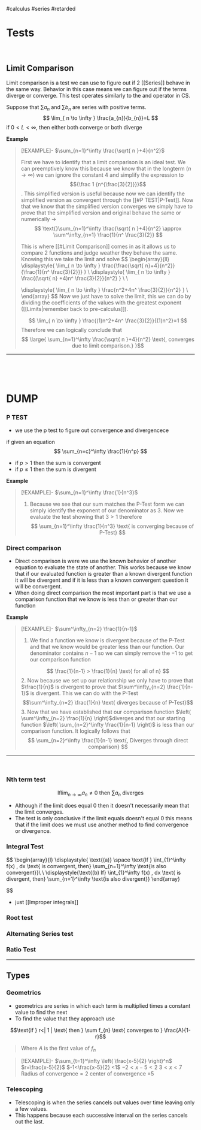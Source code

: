 #calculus #series #retarded

# Tests

&emsp;
## Limit Comparison 
Limit comparison is a test we can use to figure out if 2 [[Series]] behave in the same way. Behavior in this case means we can figure out if the terms diverge or converge. This test operates similarly  to the and operator in CS.

Suppose that $\sum a_{n}$ and $\sum b_{n}$ are series with positive terms.
$$
\lim_{ n \to \infty } \frac{a_{n}}{b_{n}}=L
$$
if $0<L<\infty$, then either both converge or both diverge

**Example**
> [!EXAMPLE]- $\sum_{n=1}^\infty \frac{\sqrt{ n }+4}{n^2}$
> 
> First we have to identify that a limit comparison is an ideal test. We can preemptively know this because we know that in the longterm $(n \to \infty)$ we can ignore the constant $4$ and simplify the expression to $${\frac 1 {n^{\frac{3}{2}}}}$$.
>  This simplified version is useful because now we can identify the simplified version as convergent through the [[#P TEST|P-Test]]. Now that we know that the simplified version converges we simply have to prove that the simplified version and original behave the same or numerically $\to$
> $$
> \text{}\sum_{n=1}^\infty \frac{\sqrt{ n }+4}{n^2} \approx \sum^\infty_{n=1} \frac{1}{n^ \frac{3}{2}}
> $$
> 
> This is where [[#Limit Comparison]] comes in as it allows us to compare 2 functions  and judge weather they behave the same. Knowing this we take the limit and solve
> $$
> \begin{array}{ll}  
> \displaystyle{
> \lim_{ n \to \infty }  \frac{\frac{\sqrt{ n}+4}{n^2}}{\frac{1}{n^ \frac{3}{2}}}
> } \\ 
> \displaystyle{ 
>  \lim_{ n \to \infty } \frac{(\sqrt{ n} +4)n^ \frac{3}{2}}{n^2}
> } \\ \\
> 
> \displaystyle{ 
>  \lim_{ n \to \infty } \frac{n^2+4n^ \frac{3}{2}}{n^2}
> } \\
> \end{array}
> $$
> Now we just have to solve the limit, this we can do by dividing the coefficients of the values with the greatest exponent ([[Limits|remember back to pre-calculus]]). 
> 
> $$
> \lim_{ n \to \infty } \frac{(1)n^2+4n^ \frac{3}{2}}{(1)n^2}=1
> $$
> Therefore we can logically conclude that 
> $$
> \large{ \sum_{n=1}^\infty \frac{\sqrt{ n }+4}{n^2} \text{, converges due to limit comparison.}
> }$$
> 

---
&emsp;



&emsp;

# DUMP



### P TEST 
- we use the p test to figure out convergence and divergencece

if given an equation 
$$
\sum_{n=c}^\infty \frac{1}{n^p}
$$

- if $p>1$ then the sum is convergent
- if $p\leq 1$ then the sum is divergent 

**Example**
> [!EXAMPLE]- $\sum_{n=1}^\infty  \frac{1}{n^3}$
> 
> 
> 1. Because we see that our sum matches the P-Test form we can simply identify the exponent of our denominator as $3$. Now we evaluate the test showing that $3>1$ therefore
> $$
> \sum_{n=1}^\infty  \frac{1}{n^3}  \text{  is converging because of P-Test}
> $$

### Direct comparison 
- Direct comparison is were we use the known behavior of another equation to evaluate the state of another. This works because we know that if our evaluated function is greater than a known divergent function it will be divergent and if it is less than a known convergent question it will be convergent. 
- When doing direct comparison the most important part is that we use a comparison function that we know is less than or greater than our function

**Example**


> [!EXAMPLE]- $\sum^\infty_{n=2} \frac{1}{n-1}$
> 
> 1. We find a function we know is divergent because of the P-Test and that we know would be greater less than our function. Our denominator contains $n-1$ so we can simply remove the $-1$ to get our comparison function
> 
> $$
>  \frac{1}{n-1} > \frac{1}{n} \text{ for all of n}
> $$
> 2. Now because we set up our relationship we only have to prove that $\frac{1}{n}$ is divergent to prove that $\sum^\infty_{n=2} \frac{1}{n-1}$ is divergent. This we can do with the P-Test
> $$\sum^\infty_{n=2} \frac{1}{n} \text{ diverges because of P-Test}$$
> 3. Now that we have established that our comparison function $\left( \sum^\infty_{n=2} \frac{1}{n} \right)$diverges and that our starting function $\left( \sum_{n=2}^\infty \frac{1}{n-1} \right)$ is less than our comparison function. It logically follows that 
> $$
> \sum_{n=2}^\infty \frac{1}{n-1} \text{, Diverges through direct comparison}
> $$


---

&emsp;

### Nth term test
$$
\text{If}\lim_{ n \to \infty } a_{n} \not = 0  \text{ then } \sum a_{n} \text{ diverges}
$$
- Although if the limit does equal $0$ then it doesn't necessarily mean that the limit converges.
- The test is only conclusive if the limit equals doesn't equal 0 this means that if the limit does we must use another method to find convergence or divergence.

### Integral Test

$$
\begin{array}{l} 
\displaystyle{
\text{(a)} \space   \text{If } \int_{1}^\infty f(x) \, dx \text{ is convergent, then} \sum_{n=1}^\infty \text{is also convergent}}\\
 \\
\displaystyle{\text{(b) If} \int_{1}^\infty f(x) \, dx  \text{ is divergent, then} \sum_{n=1}^\infty \text{is also divergent}}
\end{array}

$$

- just [[Improper integrals]]


### Root test


### Alternating Series test


### Ratio Test


---
## Types

### Geometrics 
- geometrics are series in which each term is multiplied times a constant value to find the next 
- To find the value that they approach use 

$$\text{if } r<| 1 | \text{ then } \sum f_{n} \text{ converges to } \frac{A}{1-r}$$
> Where $A$ is the first value of $f_{n}$



> [!EXAMPLE]- $\sum_{t=1}^\infty \left(  \frac{x-5}{2} \right)^n$
> $r=\frac{x-5}{2}$
> $-1<\frac{x-5}{2} <1$
> $-2<x-5<2$
> $3<x<7$
> $\text{Radius of convergence}=2$
> $\text{center of convergence =5}$



### Telescoping 

- Telescoping is when the series cancels out values over time leaving only a few values. 
- This happens because each successive interval on the series cancels out the last. 


